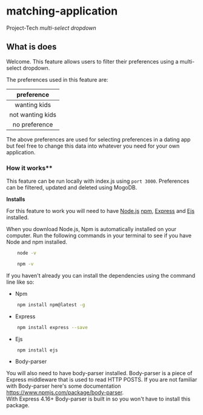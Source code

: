 # matching-application
Project-Tech  _multi-select dropdown_

## What is does
Welcome. This feature allows users to filter their preferences using a multi-select dropdown. 

The preferences used in this feature are:

|preference|
|:------------------:|
|wanting kids|
|not wanting kids|
|no preference|

The above preferences are used for selecting preferences in a dating app but feel free to change this data into whatever you need for your own application. 

### How it works**

This feature can be run locally with index.js using `port 3000`. Preferences can be filtered, updated and deleted using MogoDB.


**Installs**

For this feature to work you will need to have [Node.js][1] [npm][2], [Express][3] and [Ejs][4] installed. 

When you download Node.js, Npm is automatically installed on your computer. Run the following commands in your terminal to see if you have Node and npm installed. 

```bash
    node -v
```

``` bash
    npm -v
```

If you haven't already you can install the dependencies using the command line like so:

- Npm 

``` bash
    npm install npm@latest -g
```

- Express

```bash
    npm install express --save
```

- Ejs

```bash
    npm install ejs
```

- Body-parser

You will also need to have body-parser installed. Body-parser is a piece of Express middleware that is used to read HTTP POSTS. If you are not familiar with Body-parser here's some documentation <https://www.npmjs.com/package/body-parser>.<br>With Express 4.16+ Body-parser is built in so you won't have to install this package. 



[1]: https://nodejs.org/en/
[2]: https://www.npmjs.com/
[3]: https://expressjs.com/
[4]: https://ejs.co/
